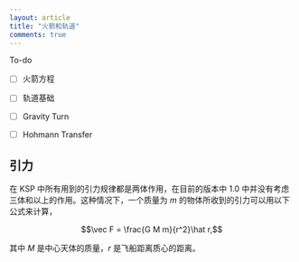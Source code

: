 ```yaml
---
layout: article
title: "火箭和轨道"
comments: true
---
```


To-do

- [ ] 火箭方程
- [ ] 轨道基础
- [ ] Gravity Turn
- [ ] Hohmann Transfer


## 引力

在 KSP 中所有用到的引力规律都是两体作用，在目前的版本中 1.0 中并没有考虑三体和以上的作用。这种情况下，一个质量为 $m$ 的物体所收到的引力可以用以下公式来计算，

$$\vec F = \frac{G M m}{r^2}\hat r,$$

其中 $M$ 是中心天体的质量，$r$ 是飞船距离质心的距离。



